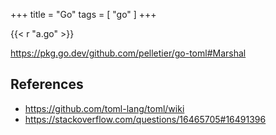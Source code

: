 +++
title = "Go"
tags = [ "go" ]
+++

{{< r "a.go" >}}

<https://pkg.go.dev/github.com/pelletier/go-toml#Marshal>

## References

- <https://github.com/toml-lang/toml/wiki>
- <https://stackoverflow.com/questions/16465705#16491396>

